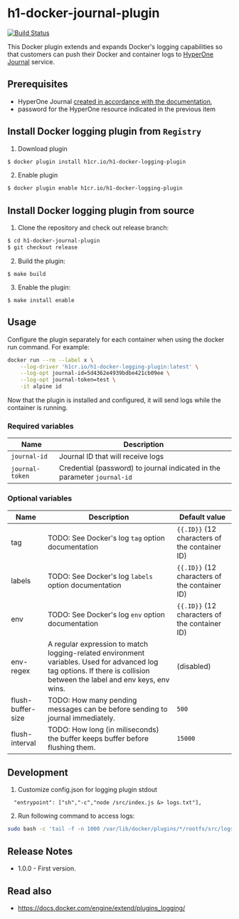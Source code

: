 # h1-docker-journal-plugin

[![Build Status](https://travis-ci.com/hyperonecom/h1-docker-journal-plugin.svg?branch=master)](https://travis-ci.com/hyperonecom/h1-docker-journal-plugin)

This Docker plugin extends and expands Docker's logging capabilities so that customers can push their Docker and container logs to [HyperOne Journal](http://www.hyperone.com/services/storage/logArchive/) service.

## Prerequisites

* HyperOne Journal [created in accordance with the documentation](http://www.hyperone.com/services/storage/journal/guides/creating.html),
* password for the HyperOne resource indicated in the previous item

## Install Docker logging plugin from ```Registry```

1. Download plugin

```bash
$ docker plugin install h1cr.io/h1-docker-logging-plugin
```

2. Enable plugin

```bash
$ docker plugin enable h1cr.io/h1-docker-logging-plugin
```

## Install Docker logging plugin from source

1. Clone the repository and check out release branch:

```bash
$ cd h1-docker-journal-plugin
$ git checkout release
```

2. Build the plugin:

```
$ make build
```

3. Enable the plugin:

```.env
$ make install enable
```

## Usage

Configure the plugin separately for each container when using the docker run command. For example:

```bash
docker run --rm --label x \
	--log-driver 'h1cr.io/h1-docker-logging-plugin:latest' \
	--log-opt journal-id=5d4362e4939bdbe421cb09ee \
	--log-opt journal-token=test \
	-it alpine id
```

Now that the plugin is installed and configured, it will send logs while the container is running.

### Required variables

| Name | Description |
| -----| ------------
| ```journal-id``` | Journal ID that will receive logs
| ```journal-token``` | Credential (password) to journal indicated in the parameter ```journal-id```

### Optional variables

|       Name        |                                                                               Description                                                                               |                   Default value                   |
| ----------------- | ----------------------------------------------------------------------------------------------------------------------------------------------------------------------- | ------------------------------------------------- |
| tag               | TODO: See Docker's log ```tag``` option documentation                                                                                                                   | ```{{.ID}}``` (12 characters of the container ID) |
| labels            | TODO: See Docker's log ```labels``` option documentation                                                                                                                | ```{{.ID}}``` (12 characters of the container ID) |
| env               | TODO: See Docker's log ```env``` option documentation                                                                                                                   | ```{{.ID}}``` (12 characters of the container ID) |
| env-regex         | A regular expression to match logging-related environment variables. Used for advanced log tag options. If there is collision between the label and env keys, env wins. | (disabled)                                        |
| flush-buffer-size | TODO: How many pending messages can be before sending to journal immediately.                                                                                           | ```500```                                         |
| flush-interval    | TODO: How long (in miliseconds) the buffer keeps buffer before flushing them.                                                                                           | ```15000```                                       |

## Development

1. Customize config.json for logging plugin stdout

```.env
  "entrypoint": ["sh","-c","node /src/index.js &> logs.txt"],
```

2. Run following command to access logs:

```bash
sudo bash -c 'tail -f -n 1000 /var/lib/docker/plugins/*/rootfs/src/logs.txt'
```

## Release Notes

* 1.0.0 - First version.

## Read also

* https://docs.docker.com/engine/extend/plugins_logging/
